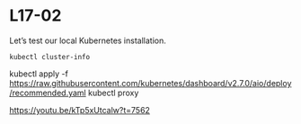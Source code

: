 # L17-02

Let’s test our local Kubernetes installation.

    kubectl cluster-info

kubectl apply -f https://raw.githubusercontent.com/kubernetes/dashboard/v2.7.0/aio/deploy/recommended.yaml
kubectl proxy


https://youtu.be/kTp5xUtcalw?t=7562